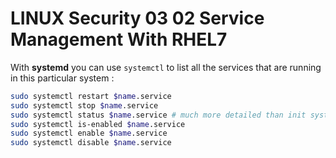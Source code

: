 # LINUX Security 03 02 Service Management With RHEL7

With **systemd** you can use `systemctl` to list all the services that are running in this particular system :

```bash
sudo systemctl restart $name.service
sudo systemctl stop $name.service
sudo systemctl status $name.service # much more detailed than init system
sudo systemctl is-enabled $name.service
sudo systemctl enable $name.service
sudo systemctl disable $name.service

```